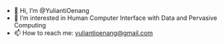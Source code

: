 - 👋 Hi, I’m @YuliantiOenang
- 👀 I’m interested in Human Computer Interface with Data and Pervasive Computing
- 📫 How to reach me: yuliantioenang@gmail.com

<!---
YuliantiOenang/YuliantiOenang is a ✨ special ✨ repository because its `README.md` (this file) appears on your GitHub profile.
You can click the Preview link to take a look at your changes.
--->
